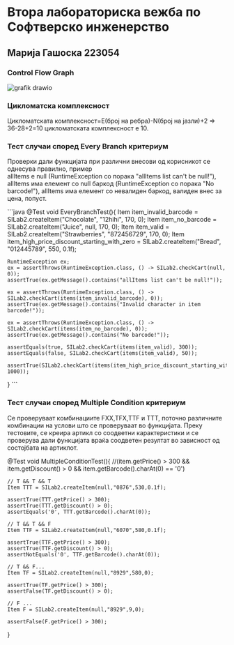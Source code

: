 
# Втора лабораториска вежба по Софтверско инженерство
## Марија Гашоска 223054
### Control Flow Graph
![grafik drawio](https://github.com/macagaso/SI_2024_lab2_223054/assets/139007935/bdcfe31d-6c94-4c50-836c-cb99967b7fad)
### Цикломатска комплексност
Цикломатската комплексност=E(број на ребра)-N(број на јазли)+2 => 36-28+2=10 цикломатската комплексност е 10.
### Тест случаи според Every Branch критериум
Проверки дали функцијата при различни внесови од корисникот се однесува правилно, пример  
allItems е null (RuntimeException со порака "allItems list can't be null!"), 
allItems има елемент со null баркод (RuntimeException со порака "No barcode!"),
allItems има елемент со невалиден баркод, валиден внес за цена, попуст.

\`\`\`java
@Test
void EveryBranchTest(){
    Item item_invalid_barcode = SILab2.createItem("Chocolate", "12hihi", 170, 0);
    Item item_no_barcode = SILab2.createItem("Juice", null, 170, 0);
    Item item_valid = SILab2.createItem("Strawberries", "872456729", 170, 0);
    Item item_high_price_discount_starting_with_zero = SILab2.createItem("Bread", "012445789", 550, 0.1f);

    RuntimeException ex;
    ex = assertThrows(RuntimeException.class, () -> SILab2.checkCart(null, 0));
    assertTrue(ex.getMessage().contains("allItems list can't be null!"));

    ex = assertThrows(RuntimeException.class, () -> SILab2.checkCart(items(item_invalid_barcode), 0));
    assertTrue(ex.getMessage().contains("Invalid character in item barcode!"));

    ex = assertThrows(RuntimeException.class, () -> SILab2.checkCart(items(item_no_barcode), 0));
    assertTrue(ex.getMessage().contains("No barcode!"));

    assertEquals(true, SILab2.checkCart(items(item_valid), 300));
    assertEquals(false, SILab2.checkCart(items(item_valid), 50));

    assertTrue(SILab2.checkCart(items(item_high_price_discount_starting_with_zero), 1000));
}
\`\`\`


### Тест случаи според Multiple Condition критериум
Се проверуваат комбинациите FXX,TFX,TTF и TTT, поточно различните комбинации на услови што се проверуваат во функцијата.
Преку тестовите, се креира артикл со соодветни карактеристики и се проверува дали функцијата враќа соодветен резултат во зависност од состојбата на артиклот.

@Test
void MultipleConditionTest(){
    //(item.getPrice() > 300 && item.getDiscount() > 0 && item.getBarcode().charAt(0) == '0')

    // T && T && T
    Item TTT = SILab2.createItem(null,"0876",530,0.1f);

    assertTrue(TTT.getPrice() > 300);
    assertTrue(TTT.getDiscount() > 0);
    assertEquals('0', TTT.getBarcode().charAt(0));

    // T && T && F
    Item TTF = SILab2.createItem(null,"6070",580,0.1f);

    assertTrue(TTF.getPrice() > 300);
    assertTrue(TTF.getDiscount() > 0);
    assertNotEquals('0', TTF.getBarcode().charAt(0));

    // T && F...
    Item TF = SILab2.createItem(null,"8929",580,0);

    assertTrue(TF.getPrice() > 300);
    assertFalse(TF.getDiscount() > 0);

    // F ...
    Item F = SILab2.createItem(null,"8929",9,0);

    assertFalse(F.getPrice() > 300);
}

